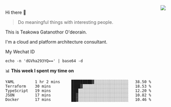 <img align="right" src="https://github-readme-stats.vercel.app/api?username=Teakowa&show_icons=true&icon_color=2f80ed&text_color=718096&bg_color=ffffff&hide_title=true" />

Hi there 👋

> Do meaningful things with interesting people.

This is Teakowa Gatanothor O'deorain.

I'm a cloud and platform architecture consultant.

My Wechat ID

```
echo -n 'dGVha293YQ==' | base64 -d
```

📊 **This week I spent my time on**
<!--START_SECTION:waka-->
```text
YAML         1 hr 2 mins     █████████▓░░░░░░░░░░░░░░░   38.50 % 
Terraform    30 mins         ████▓░░░░░░░░░░░░░░░░░░░░   18.53 % 
TypeScript   19 mins         ███░░░░░░░░░░░░░░░░░░░░░░   12.20 % 
JSON         17 mins         ██▓░░░░░░░░░░░░░░░░░░░░░░   10.82 % 
Docker       17 mins         ██▓░░░░░░░░░░░░░░░░░░░░░░   10.46 % 
```
<!--END_SECTION:waka-->

